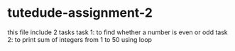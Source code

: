 # tutedude-assignment-2
this file include 2 tasks
task 1: to find whether a number is even or odd
task 2: to print sum of integers from 1 to 50 using loop
